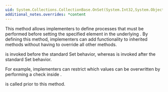 ```yaml
---
uid: System.Collections.CollectionBase.OnSet(System.Int32,System.Object,System.Object)
additional_notes.overrides: *content
---
```


<p>This method allows implementers to define processes that must be performed before setting the specified element in the underlying <xref href="System.Collections.ArrayList"></xref>. By defining this method, implementers can add functionality to inherited methods without having to override all other methods.  
  
 <xref href="System.Collections.CollectionBase.OnSet(System.Int32,System.Object,System.Object)"></xref> is invoked before the standard Set behavior, whereas <xref href="System.Collections.CollectionBase.OnSetComplete(System.Int32,System.Object,System.Object)"></xref> is invoked after the standard Set behavior.  
  
 For example, implementers can restrict which values can be overwritten by performing a check inside <xref href="System.Collections.CollectionBase.OnSet(System.Int32,System.Object,System.Object)"></xref>.  
  
 <xref href="System.Collections.CollectionBase.OnValidate(System.Object)"></xref> is called prior to this method.</p>


